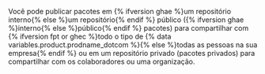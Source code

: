 Você pode publicar pacotes em {% ifversion ghae %}um repositório interno{% else %}um repositório{% endif %} público ({% ifversion ghae %}interno{% else %}público{% endif %} pacotes) para compartilhar com {% ifversion fpt or ghec %}todo o tipo de {% data variables.product.prodname_dotcom %}{% else %}todas as pessoas na sua empresa{% endif %} ou em um repositório privado (pacotes privados) para compartilhar com os colaboradores ou uma organização.
